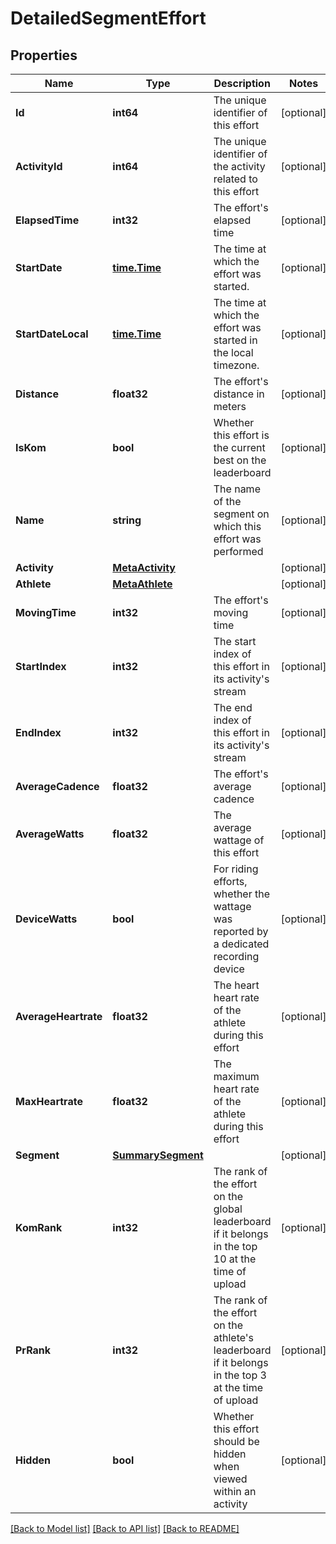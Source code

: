 # DetailedSegmentEffort

## Properties

Name | Type | Description | Notes
------------ | ------------- | ------------- | -------------
**Id** | **int64** | The unique identifier of this effort | [optional] 
**ActivityId** | **int64** | The unique identifier of the activity related to this effort | [optional] 
**ElapsedTime** | **int32** | The effort&#39;s elapsed time | [optional] 
**StartDate** | [**time.Time**](time.Time.md) | The time at which the effort was started. | [optional] 
**StartDateLocal** | [**time.Time**](time.Time.md) | The time at which the effort was started in the local timezone. | [optional] 
**Distance** | **float32** | The effort&#39;s distance in meters | [optional] 
**IsKom** | **bool** | Whether this effort is the current best on the leaderboard | [optional] 
**Name** | **string** | The name of the segment on which this effort was performed | [optional] 
**Activity** | [**MetaActivity**](MetaActivity.md) |  | [optional] 
**Athlete** | [**MetaAthlete**](MetaAthlete.md) |  | [optional] 
**MovingTime** | **int32** | The effort&#39;s moving time | [optional] 
**StartIndex** | **int32** | The start index of this effort in its activity&#39;s stream | [optional] 
**EndIndex** | **int32** | The end index of this effort in its activity&#39;s stream | [optional] 
**AverageCadence** | **float32** | The effort&#39;s average cadence | [optional] 
**AverageWatts** | **float32** | The average wattage of this effort | [optional] 
**DeviceWatts** | **bool** | For riding efforts, whether the wattage was reported by a dedicated recording device | [optional] 
**AverageHeartrate** | **float32** | The heart heart rate of the athlete during this effort | [optional] 
**MaxHeartrate** | **float32** | The maximum heart rate of the athlete during this effort | [optional] 
**Segment** | [**SummarySegment**](SummarySegment.md) |  | [optional] 
**KomRank** | **int32** | The rank of the effort on the global leaderboard if it belongs in the top 10 at the time of upload | [optional] 
**PrRank** | **int32** | The rank of the effort on the athlete&#39;s leaderboard if it belongs in the top 3 at the time of upload | [optional] 
**Hidden** | **bool** | Whether this effort should be hidden when viewed within an activity | [optional] 

[[Back to Model list]](../README.md#documentation-for-models) [[Back to API list]](../README.md#documentation-for-api-endpoints) [[Back to README]](../README.md)


